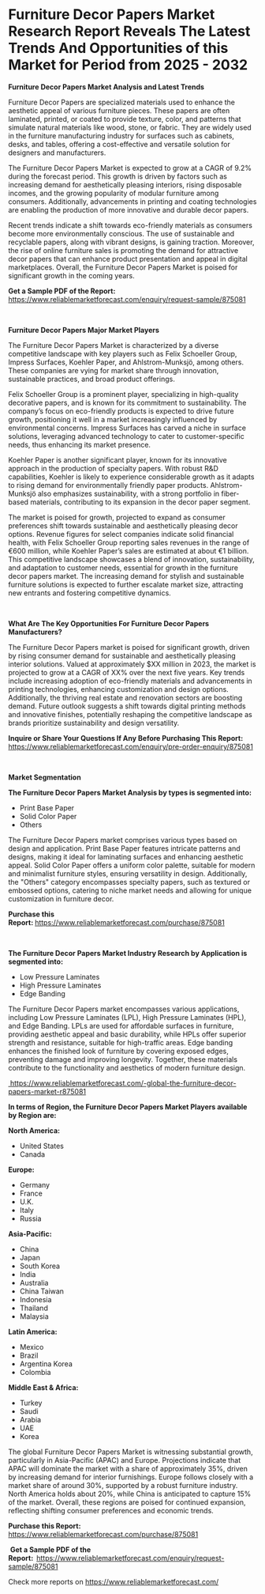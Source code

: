 <p><h1>Furniture Decor Papers Market Research Report Reveals The Latest Trends And Opportunities of this Market for Period from 2025 - 2032</h1></p><p><strong>Furniture Decor Papers Market Analysis and Latest Trends</strong></p>
<p><p>Furniture Decor Papers are specialized materials used to enhance the aesthetic appeal of various furniture pieces. These papers are often laminated, printed, or coated to provide texture, color, and patterns that simulate natural materials like wood, stone, or fabric. They are widely used in the furniture manufacturing industry for surfaces such as cabinets, desks, and tables, offering a cost-effective and versatile solution for designers and manufacturers.</p><p>The Furniture Decor Papers Market is expected to grow at a CAGR of 9.2% during the forecast period. This growth is driven by factors such as increasing demand for aesthetically pleasing interiors, rising disposable incomes, and the growing popularity of modular furniture among consumers. Additionally, advancements in printing and coating technologies are enabling the production of more innovative and durable decor papers.</p><p>Recent trends indicate a shift towards eco-friendly materials as consumers become more environmentally conscious. The use of sustainable and recyclable papers, along with vibrant designs, is gaining traction. Moreover, the rise of online furniture sales is promoting the demand for attractive decor papers that can enhance product presentation and appeal in digital marketplaces. Overall, the Furniture Decor Papers Market is poised for significant growth in the coming years.</p></p>
<p><strong>Get a Sample PDF of the Report:&nbsp;</strong> <a href="https://www.reliablemarketforecast.com/enquiry/request-sample/875081?utm_campaign=3310&utm_medium=2&utm_source=Github&utm_content=ia&utm_term=21032025&utm_id=furniture-decor-papers">https://www.reliablemarketforecast.com/enquiry/request-sample/875081</a></p>
<p>&nbsp;</p>
<p><strong>Furniture Decor Papers Major Market Players</strong></p>
<p><p>The Furniture Decor Papers Market is characterized by a diverse competitive landscape with key players such as Felix Schoeller Group, Impress Surfaces, Koehler Paper, and Ahlstrom-Munksjö, among others. These companies are vying for market share through innovation, sustainable practices, and broad product offerings.</p><p>Felix Schoeller Group is a prominent player, specializing in high-quality decorative papers, and is known for its commitment to sustainability. The company’s focus on eco-friendly products is expected to drive future growth, positioning it well in a market increasingly influenced by environmental concerns. Impress Surfaces has carved a niche in surface solutions, leveraging advanced technology to cater to customer-specific needs, thus enhancing its market presence.</p><p>Koehler Paper is another significant player, known for its innovative approach in the production of specialty papers. With robust R&D capabilities, Koehler is likely to experience considerable growth as it adapts to rising demand for environmentally friendly paper products. Ahlstrom-Munksjö also emphasizes sustainability, with a strong portfolio in fiber-based materials, contributing to its expansion in the decor paper segment.</p><p>The market is poised for growth, projected to expand as consumer preferences shift towards sustainable and aesthetically pleasing decor options. Revenue figures for select companies indicate solid financial health, with Felix Schoeller Group reporting sales revenues in the range of €600 million, while Koehler Paper’s sales are estimated at about €1 billion. This competitive landscape showcases a blend of innovation, sustainability, and adaptation to customer needs, essential for growth in the furniture decor papers market. The increasing demand for stylish and sustainable furniture solutions is expected to further escalate market size, attracting new entrants and fostering competitive dynamics.</p></p>
<p>&nbsp;</p>
<p><strong>What Are The Key Opportunities For Furniture Decor Papers Manufacturers?</strong></p>
<p><p>The Furniture Decor Papers market is poised for significant growth, driven by rising consumer demand for sustainable and aesthetically pleasing interior solutions. Valued at approximately $XX million in 2023, the market is projected to grow at a CAGR of XX% over the next five years. Key trends include increasing adoption of eco-friendly materials and advancements in printing technologies, enhancing customization and design options. Additionally, the thriving real estate and renovation sectors are boosting demand. Future outlook suggests a shift towards digital printing methods and innovative finishes, potentially reshaping the competitive landscape as brands prioritize sustainability and design versatility.</p></p>
<p><strong>Inquire or Share Your Questions If Any Before Purchasing This Report:</strong> <a href="https://www.reliablemarketforecast.com/enquiry/pre-order-enquiry/875081?utm_campaign=3310&utm_medium=2&utm_source=Github&utm_content=ia&utm_term=21032025&utm_id=furniture-decor-papers">https://www.reliablemarketforecast.com/enquiry/pre-order-enquiry/875081</a></p>
<p>&nbsp;</p>
<p><strong>Market Segmentation</strong></p>
<p><strong>The Furniture Decor Papers Market Analysis by types is segmented into:</strong></p>
<p><ul><li>Print Base Paper</li><li>Solid Color Paper</li><li>Others</li></ul></p>
<p><p>The Furniture Decor Papers market comprises various types based on design and application. Print Base Paper features intricate patterns and designs, making it ideal for laminating surfaces and enhancing aesthetic appeal. Solid Color Paper offers a uniform color palette, suitable for modern and minimalist furniture styles, ensuring versatility in design. Additionally, the "Others" category encompasses specialty papers, such as textured or embossed options, catering to niche market needs and allowing for unique customization in furniture decor.</p></p>
<p><strong>Purchase this Report:&nbsp;</strong><a href="https://www.reliablemarketforecast.com/purchase/875081?utm_campaign=3310&utm_medium=2&utm_source=Github&utm_content=ia&utm_term=21032025&utm_id=furniture-decor-papers">https://www.reliablemarketforecast.com/purchase/875081</a></p>
<p>&nbsp;</p>
<p><strong>The Furniture Decor Papers Market Industry Research by Application is segmented into:</strong></p>
<p><ul><li>Low Pressure Laminates</li><li>High Pressure Laminates</li><li>Edge Banding</li></ul></p>
<p><p>The Furniture Decor Papers market encompasses various applications, including Low Pressure Laminates (LPL), High Pressure Laminates (HPL), and Edge Banding. LPLs are used for affordable surfaces in furniture, providing aesthetic appeal and basic durability, while HPLs offer superior strength and resistance, suitable for high-traffic areas. Edge banding enhances the finished look of furniture by covering exposed edges, preventing damage and improving longevity. Together, these materials contribute to the functionality and aesthetics of modern furniture design.</p></p>
<p><a href="https://www.reliablemarketforecast.com/-global-the-furniture-decor-papers-market-r875081?utm_campaign=3310&utm_medium=2&utm_source=Github&utm_content=ia&utm_term=21032025&utm_id=furniture-decor-papers">&nbsp;https://www.reliablemarketforecast.com/-global-the-furniture-decor-papers-market-r875081</a></p>
<p><strong>In terms of Region, the Furniture Decor Papers Market Players available by Region are:</strong></p>
<p>
    <p> <strong> North America: </strong>
        <ul>
            <li>United States</li>
            <li>Canada</li>
        </ul>
        </p> 
    <p> <strong> Europe: </strong>
        <ul>
            <li>Germany</li>
            <li>France</li>
            <li>U.K.</li>
            <li>Italy</li>
            <li>Russia</li>
        </ul>
        </p> 
    <p> <strong> Asia-Pacific: </strong>
        <ul>
            <li>China</li>
            <li>Japan</li>
            <li>South Korea</li>
            <li>India</li>
            <li>Australia</li>
            <li>China Taiwan</li>
            <li>Indonesia</li>
            <li>Thailand</li>
            <li>Malaysia</li>
        </ul>
        </p> 
    <p> <strong> Latin America: </strong>
        <ul>
            <li>Mexico</li>
            <li>Brazil</li>
            <li>Argentina Korea</li>
            <li>Colombia</li>
        </ul>
        </p> 
    <p> <strong> Middle East & Africa: </strong>
        <ul>
            <li>Turkey</li>
            <li>Saudi</li>
            <li>Arabia</li>
            <li>UAE</li>
            <li>Korea</li>
        </ul>
    </p>
    </p>
<p><p>The global Furniture Decor Papers Market is witnessing substantial growth, particularly in Asia-Pacific (APAC) and Europe. Projections indicate that APAC will dominate the market with a share of approximately 35%, driven by increasing demand for interior furnishings. Europe follows closely with a market share of around 30%, supported by a robust furniture industry. North America holds about 20%, while China is anticipated to capture 15% of the market. Overall, these regions are poised for continued expansion, reflecting shifting consumer preferences and economic trends.</p></p>
<p><strong>Purchase this Report: </strong><a href="https://www.reliablemarketforecast.com/purchase/875081?utm_campaign=3310&utm_medium=2&utm_source=Github&utm_content=ia&utm_term=21032025&utm_id=furniture-decor-papers">https://www.reliablemarketforecast.com/purchase/875081</a></p>
<p>&nbsp;<strong>Get a Sample PDF of the Report:&nbsp;&nbsp;</strong><a href="https://www.reliablemarketforecast.com/enquiry/request-sample/875081?utm_campaign=3310&utm_medium=2&utm_source=Github&utm_content=ia&utm_term=21032025&utm_id=furniture-decor-papers">https://www.reliablemarketforecast.com/enquiry/request-sample/875081</a></p>
<p><strong></strong></p>
<p>Check more reports on <a href="https://www.reliablemarketforecast.com/?utm_campaign=3310&utm_medium=2&utm_source=Github&utm_content=ia&utm_term=21032025&utm_id=furniture-decor-papers">https://www.reliablemarketforecast.com/</a></p>